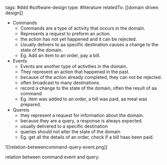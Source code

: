
tags: #ddd #software-design 
type: #literature 
relatedTo: [[domain driven design]]


- Commands
    - Commands are a type of activity that occurs in the domain.
    - Represents a request to preform an action.
    - the action has not yet happened and it can be rejected.
    - Usually delivers to aa specific destination causes a change to the state of the domain.
    - Eg. Add an item to an order, pay a bill.
- Events
    - Events are another type of activities in the domain.
    - They represent an action that happened in the past.
    - because of the action already completed, they can not be rejected.
    - often broadcast to many destinations.
    - record a change to the state of the domain, often the result of aa command.
    - Eg. item was added to an order, a bill was paid, aa meal was prepared.
- Quereis
    - they represent a request for information about the domain.
    - because they are a query, a response is always expected.
    - usually delivered to a specific destination
    - queries should not alter the state of the domain
    - Eg. get all the details of an order, check if a bill haas been paid.


![[relation-betweencommand-query-event.png]]

relation between command event and query.
